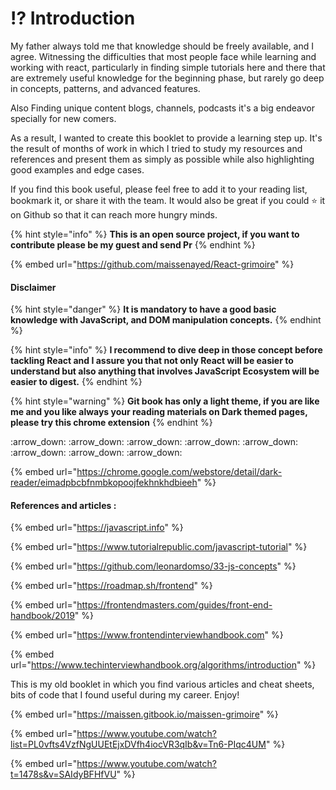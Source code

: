 
<!-- HTML Meta Tags -->

<meta name="description" content="">

<!-- Facebook Meta Tags -->
<meta property="og:url" content="https://maissen.gitbook.io/react-grimoire/">
<meta property="og:type" content="website">
<meta property="og:title" content="Introduction">
<meta property="og:description" content="">
<meta property="og:image" content="https://www.gitbook.com/cdn-cgi/image/height=640,width=1280,fit=contain,dpr=1,format=auto/https%3A%2F%2F2162971266-files.gitbook.io%2F~%2Ffiles%2Fv0%2Fb%2Fgitbook-x-prod.appspot.com%2Fo%2Fspaces%252F-MF_PCkC6EJQO74OPq_g%252Fsocialpreview%252F56V6tC9Sh1vtkVeT2krJ%252F-MF_PCkC6EJQO74OPq_g.png%3Falt%3Dmedia%26token%3Da452a850-ac79-40f4-9e63-d234a849a9f7">

<!-- Twitter Meta Tags -->
<meta name="twitter:card" content="summary_large_image">
<meta property="twitter:domain" content="maissen.gitbook.io">
<meta property="twitter:url" content="https://maissen.gitbook.io/react-grimoire/">
<meta name="twitter:title" content="Introduction">
<meta name="twitter:description" content="">
<meta name="twitter:image" content="https://www.gitbook.com/cdn-cgi/image/height=640,width=1280,fit=contain,dpr=1,format=auto/https%3A%2F%2F2162971266-files.gitbook.io%2F~%2Ffiles%2Fv0%2Fb%2Fgitbook-x-prod.appspot.com%2Fo%2Fspaces%252F-MF_PCkC6EJQO74OPq_g%252Fsocialpreview%252F56V6tC9Sh1vtkVeT2krJ%252F-MF_PCkC6EJQO74OPq_g.png%3Falt%3Dmedia%26token%3Da452a850-ac79-40f4-9e63-d234a849a9f7">

<!-- Meta Tags Generated via https://www.opengraph.xyz -->
      
# ⁉ Introduction



My father always told me that knowledge should be freely available, and I agree. Witnessing the difficulties that most people face while learning and working with react, particularly in finding simple tutorials here and there that are extremely useful knowledge for the beginning phase, but rarely go deep in concepts, patterns, and advanced features.

Also Finding unique content blogs, channels, podcasts it's a big endeavor specially for new comers.

As a result, I wanted to create this booklet to provide a learning step up. It's the result of months of work in which I tried to study my resources and references and present them as simply as possible while also highlighting good examples and edge cases.

If you find this book useful, please feel free to add it to your reading list, bookmark it, or share it with the team. It would also be great if you could :star: it on Github so that it can reach more hungry minds.

{% hint style="info" %}
**This is an open source project, if you want to contribute please be my guest and send Pr**
{% endhint %}

{% embed url="https://github.com/maissenayed/React-grimoire" %}

#### Disclaimer

{% hint style="danger" %}
**It is mandatory to have a good basic knowledge with JavaScript, and DOM manipulation concepts.**
{% endhint %}

{% hint style="info" %}
**I recommend to dive deep in those concept before tackling React and I assure you that not only React will be easier to understand but also anything that involves JavaScript Ecosystem will be easier to digest.**
{% endhint %}

{% hint style="warning" %}
**Git book has only a light theme, if you are like me and you like always your reading materials on Dark themed pages, please try this chrome extension**
{% endhint %}

:arrow\_down: :arrow\_down: :arrow\_down: :arrow\_down: :arrow\_down: :arrow\_down: :arrow\_down: :arrow\_down:

{% embed url="https://chrome.google.com/webstore/detail/dark-reader/eimadpbcbfnmbkopoojfekhnkhdbieeh" %}

#### References and articles :

{% embed url="https://javascript.info" %}

{% embed url="https://www.tutorialrepublic.com/javascript-tutorial" %}

{% embed url="https://github.com/leonardomso/33-js-concepts" %}

{% embed url="https://roadmap.sh/frontend" %}

{% embed url="https://frontendmasters.com/guides/front-end-handbook/2019" %}

{% embed url="https://www.frontendinterviewhandbook.com" %}

{% embed url="https://www.techinterviewhandbook.org/algorithms/introduction" %}

This is my old booklet in which you find various articles and cheat sheets, bits of code that I found useful during my career. Enjoy!

{% embed url="https://maissen.gitbook.io/maissen-grimoire" %}

{% embed url="https://www.youtube.com/watch?list=PL0vfts4VzfNgUUEtEjxDVfh4iocVR3qIb&v=Tn6-PIqc4UM" %}

{% embed url="https://www.youtube.com/watch?t=1478s&v=SAIdyBFHfVU" %}
